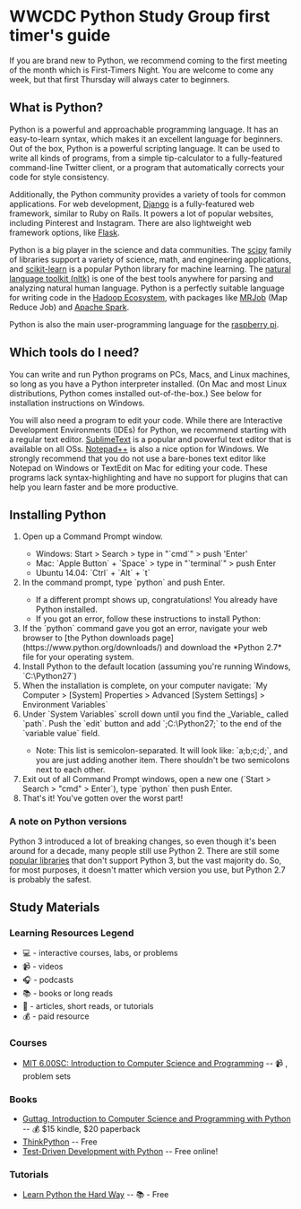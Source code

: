 # WWCDC Python Study Group first timer's guide

If you are brand new to Python, we recommend coming to the first meeting of the month which is First-Timers Night. You are welcome to come any week, but that first Thursday will always cater to beginners.

## What is Python?
Python is a powerful and approachable programming language. It has an easy-to-learn syntax, which makes it an excellent language for beginners. Out of the box, Python is a powerful scripting language. It can be used to write all kinds of programs, from a simple tip-calculator to a fully-featured command-line Twitter client, or a program that automatically corrects your code for style consistency.

Additionally, the Python community provides a variety of tools for common applications. For web development, [Django](https://www.djangoproject.com/) is a fully-featured web framework, similar to Ruby on Rails. It powers a lot of popular websites, including Pinterest and Instagram. There are also lightweight web framework options, like [Flask](http://flask.pocoo.org/).

Python is a big player in the science and data communities. The [scipy](http://www.scipy.org/) family of libraries support a variety of science, math, and engineering applications, and [scikit-learn](http://scikit-learn.org/stable/) is a popular Python library for machine learning. The [natural language toolkit (nltk)](http://www.nltk.org/) is one of the best tools anywhere for parsing and analyzing natural human language. Python is a perfectly suitable language for writing code in the [Hadoop Ecosystem](http://blog.cloudera.com/blog/2013/01/a-guide-to-python-frameworks-for-hadoop/), with packages like [MRJob](https://pythonhosted.org/mrjob/) (Map Reduce Job) and [Apache Spark](https://spark.apache.org/).

Python is also the main user-programming language for the [raspberry pi](http://www.raspberrypi.org/).

## Which tools do I need?
You can write and run Python programs on PCs, Macs, and Linux machines, so long as you have a Python interpreter installed. (On Mac and most Linux distributions, Python comes installed out-of-the-box.) See below for installation instructions on Windows.

You will also need a program to edit your code. While there are Interactive Development Environments (IDEs) for Python, we recommend starting with a regular text editor. [SublimeText](http://www.sublimetext.com/) is a popular and powerful text editor that is available on all OSs. [Notepad++](http://notepad-plus-plus.org/) is also a nice option for Windows. We strongly recommend that you do not use a bare-bones text editor like Notepad on Windows or TextEdit on Mac for editing your code. These programs lack syntax-highlighting and have no support for plugins that can help you learn faster and be more productive.

## Installing Python
<ol>
	<li>
		Open up a Command Prompt window. 
	</li>
	<ul>
		<li>
			Windows: Start > Search > type in "`cmd`" > push 'Enter'
		</li>
		<li>
			Mac: `Apple Button` + `Space` > type in "`terminal`" > push Enter
		</li>
		<li>
			Ubuntu 14.04: `Ctrl` + `Alt` + `t` 
		</li>
	</ul>
	<li>
		In the command prompt, type `python` and push Enter. 
	</li>
	<ul>
		<li>
			If a different prompt shows up, congratulations! You already have Python installed.
		</li> 
		<li>
			If you got an error, follow these instructions to install Python:
		</li>
	</ul>
	<li>
		If the `python` command gave you got an error, navigate your web browser to [the Python downloads page](https://www.python.org/downloads/) and download the *Python 2.7* file for your operating system.
	</li>
	<li>
		Install Python to the default location (assuming you're running Windows, `C:\Python27`)
	</li>
	<li>
		When the installation is complete, on your computer navigate: `My Computer > [System] Properties > Advanced [System Settings] > Environment Variables`
	</li>
	<li>
		Under `System Variables` scroll down until you find the _Variable_ called `path`. Push the `edit` button and add `;C:\Python27;` to the end of the `variable value` field.
	</li> 
	<ul>
		<li>
			Note: This list is semicolon-separated. It will look like: `a;b;c;d;`, and you are just adding another item. There shouldn't be two semicolons next to each other.
		</li>
	</ul>
	<li>
		Exit out of all Command Prompt windows, open a new one (`Start > Search > "cmd" > Enter`), type `python` then push Enter.
	</li>
	<li>
		That's it! You've gotten over the worst part! 
	</li>
</ol>

### A note on Python versions
Python 3 introduced a lot of breaking changes, so even though it's been around for a decade, many people still use Python 2. There are still some [popular libraries](http://py3readiness.org/) that don't support Python 3, but the vast majority do. So, for most purposes, it doesn't matter which version you use, but Python 2.7 is probably the safest.


## Study Materials

### Learning Resources Legend
* :computer: - interactive courses, labs, or problems
* :video_camera: - videos
* :headphones: - podcasts
* :books: - books or long reads
* :page_facing_up: - articles, short reads, or tutorials
* :moneybag: - paid resource


### Courses
* [MIT 6.00SC: Introduction to Computer Science and Programming](http://ocw.mit.edu/courses/electrical-engineering-and-computer-science/6-00sc-introduction-to-computer-science-and-programming-spring-2011/) -- :video_camera: , problem sets 

### Books
* [Guttag, Introduction to Computer Science and Programming with Python](http://www.amazon.com/gp/product/0262525003/) -- :moneybag: $15 kindle, $20 paperback
* [ThinkPython](http://en.wikibooks.org/wiki/Think_Python/Preface) -- Free
* [Test-Driven Development with Python](http://chimera.labs.oreilly.com/books/1234000000754) -- Free online!

### Tutorials
* [Learn Python the Hard Way](http://learnpythonthehardway.org/book/) -- :books: - Free
